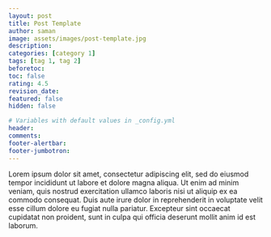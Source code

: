 ```yaml
---
layout: post
title: Post Template
author: saman
image: assets/images/post-template.jpg
description: 
categories: [category 1]
tags: [tag 1, tag 2]
beforetoc: 
toc: false
rating: 4.5
revision_date: 
featured: false
hidden: false

# Variables with default values in _config.yml
header: 
comments: 
footer-alertbar: 
footer-jumbotron: 
---
```

Lorem ipsum dolor sit amet, consectetur adipiscing elit, sed do eiusmod tempor incididunt ut labore et dolore magna aliqua. Ut enim ad minim veniam, quis nostrud exercitation ullamco laboris nisi ut aliquip ex ea commodo consequat. Duis aute irure dolor in reprehenderit in voluptate velit esse cillum dolore eu fugiat nulla pariatur. Excepteur sint occaecat cupidatat non proident, sunt in culpa qui officia deserunt mollit anim id est laborum.
